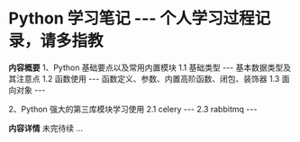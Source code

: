 # **Python 学习笔记 --- 个人学习过程记录，请多指教**

**内容概要**
1、Python 基础要点以及常用内置模块
   1.1 基础类型 --- 基本数据类型及其注意点
   1.2 函数使用 --- 函数定义、参数、内置高阶函数、闭包、装饰器
   1.3 面向对象 --- 

2、Python 强大的第三库模块学习使用
   2.1 celery ---
   2.3 rabbitmq ---
   

**内容详情**
未完待续 ...